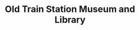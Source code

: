 ---
layout: repo
title: "Old Train Station Museum and Library"
id: 25744
permalink: repos/25744/
---
